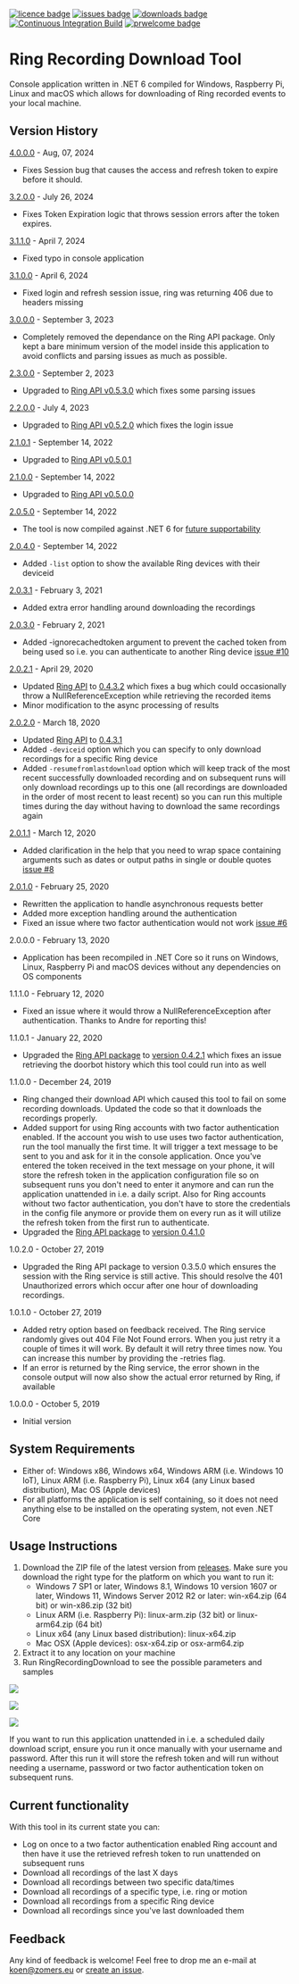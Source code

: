 [![licence badge]][licence]
[![issues badge]][issues]
[![downloads badge]][downloads]
[![Continuous Integration Build](https://github.com/KoenZomers/RingRecordingDownload/actions/workflows/ci.yaml/badge.svg)](https://github.com/KoenZomers/RingRecordingDownload/actions/workflows/ci.yaml)
[![prwelcome badge]][prwelcome]

[licence badge]:https://img.shields.io/badge/license-Apache2-blue.svg
[issues badge]:https://img.shields.io/github/issues/koenzomers/RingRecordingDownload.svg
[downloads badge]:https://img.shields.io/github/downloads/koenzomers/RingRecordingDownload/total.svg
[prwelcome badge]:https://img.shields.io/badge/PRs-welcome-brightgreen.svg?style=flat-square

[licence]:https://github.com/koenzomers/RingRecordingDownload/blob/master/LICENSE.md
[issues]:https://github.com/koenzomers/RingRecordingDownload/issues
[downloads]:https://github.com/koenzomers/RingRecordingDownload/releases
[prwelcome]:http://makeapullrequest.com

# Ring Recording Download Tool
Console application written in .NET 6 compiled for Windows, Raspberry Pi, Linux and macOS which allows for downloading of Ring recorded events to your local machine.

## Version History

[4.0.0.0](https://github.com/KoenZomers/RingRecordingDownload/releases/tag/4.0.0.0) - Aug, 07, 2024

- Fixes Session bug that causes the access and refresh token to expire before it should.


[3.2.0.0](https://github.com/KoenZomers/RingRecordingDownload/releases/tag/3.2.0.0) - July 26, 2024

- Fixes Token Expiration logic that throws session errors after the token expires.

[3.1.1.0](https://github.com/KoenZomers/RingRecordingDownload/releases/tag/3.1.1.0) - April 7, 2024

- Fixed typo in console application

[3.1.0.0](https://github.com/KoenZomers/RingRecordingDownload/releases/tag/3.1.0.0) - April 6, 2024

- Fixed login and refresh session issue, ring was returning 406 due to headers missing

[3.0.0.0](https://github.com/KoenZomers/RingRecordingDownload/releases/tag/3.0.0.0) - September 3, 2023

- Completely removed the dependance on the Ring API package. Only kept a bare minimum version of the model inside this application to avoid conflicts and parsing issues as much as possible.

[2.3.0.0](https://github.com/KoenZomers/RingRecordingDownload/releases/tag/2.3.0.0) - September 2, 2023

- Upgraded to [Ring API v0.5.3.0](https://github.com/KoenZomers/RingApi#version-history) which fixes some parsing issues

[2.2.0.0](https://github.com/KoenZomers/RingRecordingDownload/releases/tag/2.2.0.0) - July 4, 2023

- Upgraded to [Ring API v0.5.2.0](https://github.com/KoenZomers/RingApi#version-history) which fixes the login issue

[2.1.0.1](https://github.com/KoenZomers/RingRecordingDownload/releases/tag/2.1.0.0) - September 14, 2022

- Upgraded to [Ring API v0.5.0.1](https://github.com/KoenZomers/RingApi#version-history)

[2.1.0.0](https://github.com/KoenZomers/RingRecordingDownload/releases/tag/2.1.0.0) - September 14, 2022

- Upgraded to [Ring API v0.5.0.0](https://github.com/KoenZomers/RingApi#version-history)

[2.0.5.0](https://github.com/KoenZomers/RingRecordingDownload/releases/tag/2.0.5.0) - September 14, 2022

- The tool is now compiled against .NET 6 for [future supportability](https://dotnet.microsoft.com/en-us/platform/support/policy/dotnet-core#lifecycle)

[2.0.4.0](https://github.com/KoenZomers/RingRecordingDownload/releases/tag/2.0.4.0) - September 14, 2022

- Added `-list` option to show the available Ring devices with their deviceid

[2.0.3.1](https://github.com/KoenZomers/RingRecordingDownload/releases/tag/2.0.3.1) - February 3, 2021

- Added extra error handling around downloading the recordings

[2.0.3.0](https://github.com/KoenZomers/RingRecordingDownload/releases/tag/2.0.3.0) - February 2, 2021

- Added -ignorecachedtoken argument to prevent the cached token from being used so i.e. you can authenticate to another Ring device [issue #10](https://github.com/KoenZomers/RingRecordingDownload/issues/10)

[2.0.2.1](https://github.com/KoenZomers/RingRecordingDownload/releases/tag/2.0.2.1) - April 29, 2020

- Updated [Ring API](https://github.com/KoenZomers/RingApi) to [0.4.3.2](https://www.nuget.org/packages/KoenZomers.Ring.Api/0.4.3.2) which fixes a bug which could occasionally throw a NullReferenceException while retrieving the recorded items
- Minor modification to the async processing of results

[2.0.2.0](https://github.com/KoenZomers/RingRecordingDownload/releases/tag/2.0.2.0) - March 18, 2020

- Updated [Ring API](https://github.com/KoenZomers/RingApi) to [0.4.3.1](https://www.nuget.org/packages/KoenZomers.Ring.Api/0.4.3.1)
- Added `-deviceid` option which you can specify to only download recordings for a specific Ring device
- Added `-resumefromlastdownload` option which will keep track of the most recent successfully downloaded recording and on subsequent runs will only download recordings up to this one (all recordings are downloaded in the order of most recent to least recent) so you can run this multiple times during the day without having to download the same recordings again

[2.0.1.1](https://github.com/KoenZomers/RingRecordingDownload/releases/tag/2.0.1.1) - March 12, 2020

- Added clarification in the help that you need to wrap space containing arguments such as dates or output paths in single or double quotes [issue #8](https://github.com/KoenZomers/RingRecordingDownload/issues/8)

[2.0.1.0](https://github.com/KoenZomers/RingRecordingDownload/releases/tag/2.0.1.0) - February 25, 2020

- Rewritten the application to handle asynchronous requests better
- Added more exception handling around the authentication
- Fixed an issue where two factor authentication would not work [issue #6](https://github.com/KoenZomers/RingRecordingDownload/issues/6)

2.0.0.0 - February 13, 2020

- Application has been recompiled in .NET Core so it runs on Windows, Linux, Raspberry Pi and macOS devices without any dependencies on OS components

1.1.1.0 - February 12, 2020

- Fixed an issue where it would throw a NullReferenceException after authentication. Thanks to Andre for reporting this!

1.1.0.1 - January 22, 2020

- Upgraded the [Ring API package](https://github.com/KoenZomers/RingApi) to [version 0.4.2.1](https://www.nuget.org/packages/KoenZomers.Ring.Api/0.4.2.1) which fixes an issue retrieving the doorbot history which this tool could run into as well

1.1.0.0 - December 24, 2019

- Ring changed their download API which caused this tool to fail on some recording downloads. Updated the code so that it downloads the recordings properly.
- Added support for using Ring accounts with two factor authentication enabled. If the account you wish to use uses two factor authentication, run the tool manually the first time. It will trigger a text message to be sent to you and ask for it in the console application. Once you've entered the token received in the text message on your phone, it will store the refresh token in the application configuration file so on subsequent runs you don't need to enter it anymore and can run the application unattended in i.e. a daily script. Also for Ring accounts without two factor authentication, you don't have to store the credentials in the config file anymore or provide them on every run as it will utilize the refresh token from the first run to authenticate.
- Upgraded the [Ring API package](https://github.com/KoenZomers/RingApi) to [version 0.4.1.0](https://www.nuget.org/packages/KoenZomers.Ring.Api/0.4.1)

1.0.2.0 - October 27, 2019

- Upgraded the Ring API package to version 0.3.5.0 which ensures the session with the Ring service is still active. This should resolve the 401 Unauthorized errors which occur after one hour of downloading recordings.

1.0.1.0 - October 27, 2019

- Added retry option based on feedback received. The Ring service randomly gives out 404 File Not Found errors. When you just retry it a couple of times it will work. By default it will retry three times now. You can increase this number by providing the -retries flag.
- If an error is returned by the Ring service, the error shown in the console output will now also show the actual error returned by Ring, if available

1.0.0.0 - October 5, 2019

- Initial version

## System Requirements

- Either of: Windows x86, Windows x64, Windows ARM (i.e. Windows 10 IoT), Linux ARM (i.e. Raspberry Pi), Linux x64 (any Linux based distribution), Mac OS (Apple devices)
- For all platforms the application is self containing, so it does not need anything else to be installed on the operating system, not even .NET Core

## Usage Instructions

1. Download the ZIP file of the latest version from [releases](https://github.com/KoenZomers/RingRecordingDownload/releases). Make sure you download the right type for the platform on which you want to run it:
   - Windows 7 SP1 or later, Windows 8.1, Windows 10 version 1607 or later, Windows 11, Windows Server 2012 R2 or later: win-x64.zip (64 bit) or win-x86.zip (32 bit)
   - Linux ARM (i.e. Raspberry Pi): linux-arm.zip (32 bit) or linux-arm64.zip (64 bit)
   - Linux x64 (any Linux based distribution): linux-x64.zip
   - Mac OSX (Apple devices): osx-x64.zip or osx-arm64.zip
2. Extract it to any location on your machine
3. Run RingRecordingDownload to see the possible parameters and samples

![](./Screenshots/CommandLineOptions.png)

![](./Screenshots/SampleExecution.png)

![](./Screenshots/Files.png)

If you want to run this application unattended in i.e. a scheduled daily download script, ensure you run it once manually with your username and password. After this run it will store the refresh token and will run without needing a username, password or two factor authentication token on subsequent runs.

## Current functionality

With this tool in its current state you can:

- Log on once to a two factor authentication enabled Ring account and then have it use the retrieved refresh token to run unattended on subsequent runs
- Download all recordings of the last X days
- Download all recordings between two specific data/times
- Download all recordings of a specific type, i.e. ring or motion
- Download all recordings from a specific Ring device
- Download all recordings since you've last downloaded them

## Feedback

Any kind of feedback is welcome! Feel free to drop me an e-mail at koen@zomers.eu or [create an issue](https://github.com/KoenZomers/RingRecordingDownload/issues).
